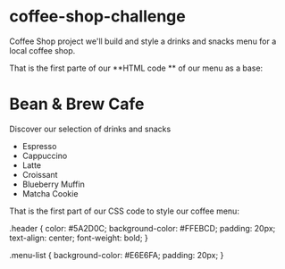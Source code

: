 # coffee-shop-challenge
Coffee Shop project we'll build and style a drinks and snacks menu for a local coffee shop.


That is the first parte of our **HTML code ** of our menu as a base: 


<!doctype html>
<head>
  <title>Coffee Shop Menu</title>
  <link rel="stylesheet" href="style.css">
  <body> 
    <div class="header">
   <h1> Bean & Brew Cafe </h1> 
   <p> Discover our selection of drinks and snacks </p>
   <ul class="menu-list">
   <li>Espresso</li>
   <li>Cappuccino</li>
   <li>Latte</li>
   <li>Croissant</li>
   <li>Blueberry Muffin</li>
   <li>Matcha Cookie</li>
   </ul>
    </div>
  </body>
</head>

That is the first part of our CSS code to style our coffee menu: 

.header { 
  color: #5A2D0C;
  background-color: #FFEBCD;
  padding: 20px;
  text-align: center;
  font-weight: bold;
}

.menu-list {
  background-color: #E6E6FA;
  padding: 20px;
}

